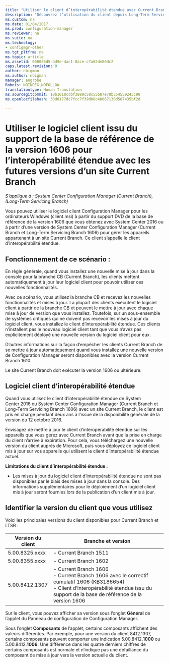 ```yaml
---
title: "Utiliser le client d’interopérabilité étendue avec Current Branch | Microsoft Docs"
description: "Découvrez l’utilisation du client depuis Long-Term Servicing Branch dans Configuration Manager avec un site Current Branch."
ms.custom: na
ms.date: 01/04/2017
ms.prod: configuration-manager
ms.reviewer: na
ms.suite: na
ms.technology:
- configmgr-other
ms.tgt_pltfrm: na
ms.topic: article
ms.assetid: 600086d5-bd9e-4ac1-8ace-c7a62de80dc2
caps.latest.revision: 0
author: nbigman
ms.author: nbigman
manager: angrobe
Robots: NOINDEX,NOFOLLOW
translationtype: Human Translation
ms.sourcegitcommit: 10b1010ccbf3889c58c55b87e70b354559243c90
ms.openlocfilehash: 30d0177dc7fcc7f39d00c48067130d587435bf2d

---
```

# <a name="use-the-client-software-from-the-version-1606-baseline-media-for-extended-interoperability-with-future-versions-of-a-current-branch-site"></a>Utiliser le logiciel client issu du support de la base de référence de la version 1606 pour l’interopérabilité étendue avec les futures versions d’un site Current Branch

*S’applique à : System Center Configuration Manager (Current Branch), (Long-Term Servicing Branch)*  

Vous pouvez utiliser le logiciel client Configuration Manager pour les ordinateurs Windows (client.msi) à partir du support DVD de la base de référence de la version 1606 que vous obtenez avec System Center 2016 ou à partir d’une version de System Center Configuration Manager (Current Branch et Long-Term Servicing Branch 1606) pour gérer les appareils appartenant à un site Current Branch. Ce client s’appelle le client d’interopérabilité étendue.

## <a name="how-this-scenario-works"></a>Fonctionnement de ce scénario :
En règle générale, quand vous installez une nouvelle mise à jour dans la console pour la branche CB (Current Branch), les clients mettent automatiquement à jour leur logiciel client pour pouvoir utiliser ces nouvelles fonctionnalités.

Avec ce scénario, vous utilisez la branche CB et recevez les nouvelles fonctionnalités et mises à jour. La plupart des clients exécutent le logiciel client à partir de la branche CB et peuvent le mettre à jour avec chaque mise à jour de version que vous installez. Toutefois, sur un sous-ensemble de systèmes critiques qui ne doivent pas recevoir les mises à jour du logiciel client, vous installez le client d’interopérabilité étendue. Ces clients n’installent pas le nouveau logiciel client tant que vous n’avez pas explicitement déployé une nouvelle version du logiciel client pour eux.

D’autres informations sur la façon d’empêcher les clients Current Branch de se mettre à jour automatiquement quand vous installez une nouvelle version de Configuration Manager seront disponibles avec la version Current Branch 1610.

Le site Current Branch doit exécuter la version 1606 ou ultérieure.

## <a name="the-extended-interoperability-client-software"></a>Logiciel client d’interopérabilité étendue
Quand vous utilisez le client d’interopérabilité étendue de System Center 2016 ou System Center Configuration Manager (Current Branch et Long-Term Servicing Branch 1606) avec un site Current Branch, le client est pris en charge pendant deux ans à l’issue de la disponibilité générale de la version du 12 octobre 2016.

Envisagez de mettre à jour le client d’interopérabilité étendue sur les appareils que vous gérez avec Current Branch avant que la prise en charge du client n’arrive à expiration. Pour cela, vous téléchargez une nouvelle version du client auprès de Microsoft, puis vous déployez ce logiciel client mis à jour sur vos appareils qui utilisent le client d’interopérabilité étendue actuel.

**Limitations du client d’interopérabilité étendue :**
-   Les mises à jour du logiciel client d’interopérabilité étendue ne sont pas disponibles par le biais des mises à jour dans la console. Des informations supplémentaires pour le déploiement d’un logiciel client mis à jour seront fournies lors de la publication d’un client mis à jour.

## <a name="identify-the-client-version-you-use"></a>Identifier la version du client que vous utilisez
Voici les principales versions du client disponibles pour Current Branch et LTSB :

|Version du client|Branche et version |  
|----------------|---------------------|
|5.00.8325.xxxx |   - Current Branch 1511|
|5.00.8355.xxxx |- Current Branch 1602|
|5.00.8412.1307 |- Current Branch 1606 </br> - Current Branch 1606 avec le correctif cumulatif 1606 (KB3186654)</br>- Client d’interopérabilité étendue issu du support de la base de référence de la version 1606|  

Sur le client, vous pouvez afficher sa version sous l’onglet **Général** de l’applet du Panneau de configuration de Configuration Manager.

Sous l’onglet **Composants** de l’applet, certains composants affichent des valeurs différentes. Par exemple, pour une version du client 8412.1307, certains composants peuvent comporter une indication 5.00.8412.**1000** ou 5.00.8412.**1006**.  Une différence dans les quatre derniers chiffres de certains composants est normale et n’indique pas une défaillance du composant de mise à jour vers la version actuelle du client.



<!--HONumber=Dec16_HO3-->


